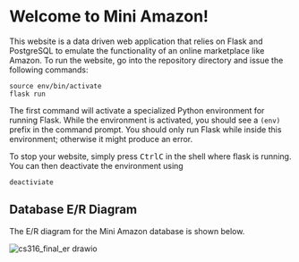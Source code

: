 # Welcome to Mini Amazon!

This website is a data driven web application that relies on Flask and PostgreSQL to emulate the functionality of an online marketplace like Amazon. To run the website, go into the repository directory and issue the following commands:
```
source env/bin/activate
flask run
```
The first command will activate a specialized Python environment for running Flask.
While the environment is activated, you should see a `(env)` prefix in the command prompt.
You should only run Flask while inside this environment; otherwise it might produce an error.

To stop your website, simply press <kbd>Ctrl</kbd><kbd>C</kbd> in the shell where flask is running.
You can then deactivate the environment using
```
deactiviate
```

## Database E/R Diagram

The E/R diagram for the Mini Amazon database is shown below.

![cs316_final_er drawio](https://user-images.githubusercontent.com/65472983/147299702-108c965e-c6ee-4115-bfbe-1bdfb2b82bf3.png)
